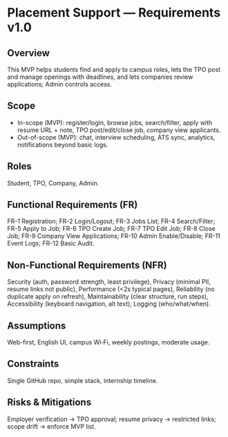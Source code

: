 
# Placement Support — Requirements v1.0

## Overview
This MVP helps students find and apply to campus roles, lets the TPO post and manage openings with deadlines, and lets companies review applications; Admin controls access.

## Scope
- In-scope (MVP): register/login, browse jobs, search/filter, apply with resume URL + note, TPO post/edit/close job, company view applicants.
- Out-of-scope (MVP): chat, interview scheduling, ATS sync, analytics, notifications beyond basic logs.

## Roles
Student, TPO, Company, Admin.

## Functional Requirements (FR)
FR-1 Registration; FR-2 Login/Logout; FR-3 Jobs List; FR-4 Search/Filter; FR-5 Apply to Job; FR-6 TPO Create Job; FR-7 TPO Edit Job; FR-8 Close Job; FR-9 Company View Applications; FR-10 Admin Enable/Disable; FR-11 Event Logs; FR-12 Basic Audit.

## Non-Functional Requirements (NFR)
Security (auth, password strength, least privilege), Privacy (minimal PII, resume links not public), Performance (<2s typical pages), Reliability (no duplicate apply on refresh), Maintainability (clear structure, run steps), Accessibility (keyboard navigation, alt text), Logging (who/what/when).

## Assumptions
Web-first, English UI, campus Wi‑Fi, weekly postings, moderate usage.

## Constraints
Single GitHub repo, simple stack, internship timeline.

## Risks & Mitigations
Employer verification → TPO approval; resume privacy → restricted links; scope drift → enforce MVP list.
